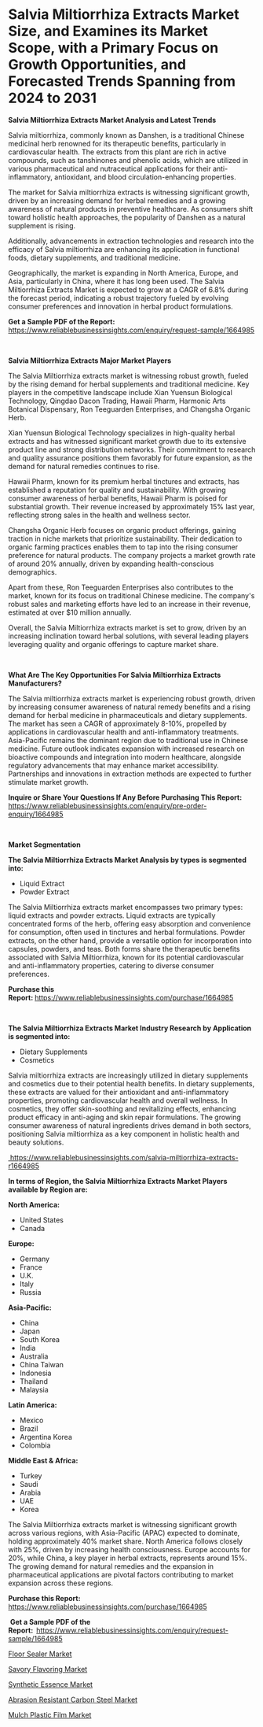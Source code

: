 <p><h1>Salvia Miltiorrhiza Extracts Market Size, and Examines its Market Scope, with a Primary Focus on Growth Opportunities, and Forecasted Trends Spanning from 2024 to 2031</h1></p><p><strong>Salvia Miltiorrhiza Extracts Market Analysis and Latest Trends</strong></p>
<p><p>Salvia miltiorrhiza, commonly known as Danshen, is a traditional Chinese medicinal herb renowned for its therapeutic benefits, particularly in cardiovascular health. The extracts from this plant are rich in active compounds, such as tanshinones and phenolic acids, which are utilized in various pharmaceutical and nutraceutical applications for their anti-inflammatory, antioxidant, and blood circulation-enhancing properties.</p><p>The market for Salvia miltiorrhiza extracts is witnessing significant growth, driven by an increasing demand for herbal remedies and a growing awareness of natural products in preventive healthcare. As consumers shift toward holistic health approaches, the popularity of Danshen as a natural supplement is rising. </p><p>Additionally, advancements in extraction technologies and research into the efficacy of Salvia miltiorrhiza are enhancing its application in functional foods, dietary supplements, and traditional medicine. </p><p>Geographically, the market is expanding in North America, Europe, and Asia, particularly in China, where it has long been used. The Salvia Miltiorrhiza Extracts Market is expected to grow at a CAGR of 6.8% during the forecast period, indicating a robust trajectory fueled by evolving consumer preferences and innovation in herbal product formulations.</p></p>
<p><strong>Get a Sample PDF of the Report:&nbsp;</strong> <a href="https://www.reliablebusinessinsights.com/enquiry/request-sample/1664985?utm_campaign=39&utm_medium=2&utm_source=Github&utm_content=ia&utm_term=10122024&utm_id=salvia-miltiorrhiza-extracts">https://www.reliablebusinessinsights.com/enquiry/request-sample/1664985</a></p>
<p>&nbsp;</p>
<p><strong>Salvia Miltiorrhiza Extracts Major Market Players</strong></p>
<p><p>The Salvia Miltiorrhiza extracts market is witnessing robust growth, fueled by the rising demand for herbal supplements and traditional medicine. Key players in the competitive landscape include Xian Yuensun Biological Technology, Qingdao Dacon Trading, Hawaii Pharm, Harmonic Arts Botanical Dispensary, Ron Teeguarden Enterprises, and Changsha Organic Herb.</p><p>Xian Yuensun Biological Technology specializes in high-quality herbal extracts and has witnessed significant market growth due to its extensive product line and strong distribution networks. Their commitment to research and quality assurance positions them favorably for future expansion, as the demand for natural remedies continues to rise.</p><p>Hawaii Pharm, known for its premium herbal tinctures and extracts, has established a reputation for quality and sustainability. With growing consumer awareness of herbal benefits, Hawaii Pharm is poised for substantial growth. Their revenue increased by approximately 15% last year, reflecting strong sales in the health and wellness sector.</p><p>Changsha Organic Herb focuses on organic product offerings, gaining traction in niche markets that prioritize sustainability. Their dedication to organic farming practices enables them to tap into the rising consumer preference for natural products. The company projects a market growth rate of around 20% annually, driven by expanding health-conscious demographics.</p><p>Apart from these, Ron Teeguarden Enterprises also contributes to the market, known for its focus on traditional Chinese medicine. The company's robust sales and marketing efforts have led to an increase in their revenue, estimated at over $10 million annually.</p><p>Overall, the Salvia Miltiorrhiza extracts market is set to grow, driven by an increasing inclination toward herbal solutions, with several leading players leveraging quality and organic offerings to capture market share.</p></p>
<p>&nbsp;</p>
<p><strong>What Are The Key Opportunities For Salvia Miltiorrhiza Extracts Manufacturers?</strong></p>
<p><p>The Salvia miltiorrhiza extracts market is experiencing robust growth, driven by increasing consumer awareness of natural remedy benefits and a rising demand for herbal medicine in pharmaceuticals and dietary supplements. The market has seen a CAGR of approximately 8-10%, propelled by applications in cardiovascular health and anti-inflammatory treatments. Asia-Pacific remains the dominant region due to traditional use in Chinese medicine. Future outlook indicates expansion with increased research on bioactive compounds and integration into modern healthcare, alongside regulatory advancements that may enhance market accessibility. Partnerships and innovations in extraction methods are expected to further stimulate market growth.</p></p>
<p><strong>Inquire or Share Your Questions If Any Before Purchasing This Report:</strong> <a href="https://www.reliablebusinessinsights.com/enquiry/pre-order-enquiry/1664985?utm_campaign=39&utm_medium=2&utm_source=Github&utm_content=ia&utm_term=10122024&utm_id=salvia-miltiorrhiza-extracts">https://www.reliablebusinessinsights.com/enquiry/pre-order-enquiry/1664985</a></p>
<p>&nbsp;</p>
<p><strong>Market Segmentation</strong></p>
<p><strong>The Salvia Miltiorrhiza Extracts Market Analysis by types is segmented into:</strong></p>
<p><ul><li>Liquid Extract</li><li>Powder Extract</li></ul></p>
<p><p>The Salvia Miltiorrhiza extracts market encompasses two primary types: liquid extracts and powder extracts. Liquid extracts are typically concentrated forms of the herb, offering easy absorption and convenience for consumption, often used in tinctures and herbal formulations. Powder extracts, on the other hand, provide a versatile option for incorporation into capsules, powders, and teas. Both forms share the therapeutic benefits associated with Salvia Miltiorrhiza, known for its potential cardiovascular and anti-inflammatory properties, catering to diverse consumer preferences.</p></p>
<p><strong>Purchase this Report:&nbsp;</strong><a href="https://www.reliablebusinessinsights.com/purchase/1664985?utm_campaign=39&utm_medium=2&utm_source=Github&utm_content=ia&utm_term=10122024&utm_id=salvia-miltiorrhiza-extracts">https://www.reliablebusinessinsights.com/purchase/1664985</a></p>
<p>&nbsp;</p>
<p><strong>The Salvia Miltiorrhiza Extracts Market Industry Research by Application is segmented into:</strong></p>
<p><ul><li>Dietary Supplements</li><li>Cosmetics</li></ul></p>
<p><p>Salvia miltiorrhiza extracts are increasingly utilized in dietary supplements and cosmetics due to their potential health benefits. In dietary supplements, these extracts are valued for their antioxidant and anti-inflammatory properties, promoting cardiovascular health and overall wellness. In cosmetics, they offer skin-soothing and revitalizing effects, enhancing product efficacy in anti-aging and skin repair formulations. The growing consumer awareness of natural ingredients drives demand in both sectors, positioning Salvia miltiorrhiza as a key component in holistic health and beauty solutions.</p></p>
<p><a href="https://www.reliablebusinessinsights.com/salvia-miltiorrhiza-extracts-r1664985?utm_campaign=39&utm_medium=2&utm_source=Github&utm_content=ia&utm_term=10122024&utm_id=salvia-miltiorrhiza-extracts">&nbsp;https://www.reliablebusinessinsights.com/salvia-miltiorrhiza-extracts-r1664985</a></p>
<p><strong>In terms of Region, the Salvia Miltiorrhiza Extracts Market Players available by Region are:</strong></p>
<p>
    <p> <strong> North America: </strong>
        <ul>
            <li>United States</li>
            <li>Canada</li>
        </ul>
        </p> 
    <p> <strong> Europe: </strong>
        <ul>
            <li>Germany</li>
            <li>France</li>
            <li>U.K.</li>
            <li>Italy</li>
            <li>Russia</li>
        </ul>
        </p> 
    <p> <strong> Asia-Pacific: </strong>
        <ul>
            <li>China</li>
            <li>Japan</li>
            <li>South Korea</li>
            <li>India</li>
            <li>Australia</li>
            <li>China Taiwan</li>
            <li>Indonesia</li>
            <li>Thailand</li>
            <li>Malaysia</li>
        </ul>
        </p> 
    <p> <strong> Latin America: </strong>
        <ul>
            <li>Mexico</li>
            <li>Brazil</li>
            <li>Argentina Korea</li>
            <li>Colombia</li>
        </ul>
        </p> 
    <p> <strong> Middle East & Africa: </strong>
        <ul>
            <li>Turkey</li>
            <li>Saudi</li>
            <li>Arabia</li>
            <li>UAE</li>
            <li>Korea</li>
        </ul>
    </p>
    </p>
<p><p>The Salvia Miltiorrhiza extracts market is witnessing significant growth across various regions, with Asia-Pacific (APAC) expected to dominate, holding approximately 40% market share. North America follows closely with 25%, driven by increasing health consciousness. Europe accounts for 20%, while China, a key player in herbal extracts, represents around 15%. The growing demand for natural remedies and the expansion in pharmaceutical applications are pivotal factors contributing to market expansion across these regions.</p></p>
<p><strong>Purchase this Report: </strong><a href="https://www.reliablebusinessinsights.com/purchase/1664985?utm_campaign=39&utm_medium=2&utm_source=Github&utm_content=ia&utm_term=10122024&utm_id=salvia-miltiorrhiza-extracts">https://www.reliablebusinessinsights.com/purchase/1664985</a></p>
<p>&nbsp;<strong>Get a Sample PDF of the Report:&nbsp;&nbsp;</strong><a href="https://www.reliablebusinessinsights.com/enquiry/request-sample/1664985?utm_campaign=39&utm_medium=2&utm_source=Github&utm_content=ia&utm_term=10122024&utm_id=salvia-miltiorrhiza-extracts">https://www.reliablebusinessinsights.com/enquiry/request-sample/1664985</a></p>
<p><strong></strong></p>
<p><p><a href="https://www.linkedin.com/pulse/floor-sealer-market-research-report-exploring-size-revenue-analysis-r0tdf?utm_campaign=39&utm_medium=2&utm_source=Github&utm_content=ia&utm_term=10122024&utm_id=salvia-miltiorrhiza-extracts">Floor Sealer Market</a></p><p><a href="https://www.linkedin.com/pulse/savory-flavoring-market-analysis-future-growth-opportunities-4aavf?utm_campaign=39&utm_medium=2&utm_source=Github&utm_content=ia&utm_term=10122024&utm_id=salvia-miltiorrhiza-extracts">Savory Flavoring Market</a></p><p><a href="https://www.linkedin.com/pulse/synthetic-essence-market-revolution-2024-2031-trends-shaping-dbkmf?utm_campaign=39&utm_medium=2&utm_source=Github&utm_content=ia&utm_term=10122024&utm_id=salvia-miltiorrhiza-extracts">Synthetic Essence Market</a></p><p><a href="https://www.linkedin.com/pulse/abrasion-resistant-carbon-steel-market-trends-analysis-size-mw6hf?utm_campaign=39&utm_medium=2&utm_source=Github&utm_content=ia&utm_term=10122024&utm_id=salvia-miltiorrhiza-extracts">Abrasion Resistant Carbon Steel Market</a></p><p><a href="https://www.linkedin.com/pulse/futur-trend-quest-sl8ue?utm_campaign=39&utm_medium=2&utm_source=Github&utm_content=ia&utm_term=10122024&utm_id=salvia-miltiorrhiza-extracts">Mulch Plastic Film Market</a></p></p>